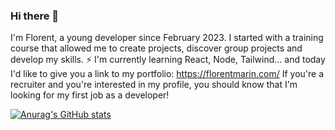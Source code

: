 ### Hi there 👋

I'm Florent, a young developer since February 2023. I started with a training course that allowed me to create projects, discover group projects and develop my skills. 
⚡ I'm currently learning React, Node, Tailwind... and today I'd like to give you a link to my portfolio: https://florentmarin.com/ 
If you're a recruiter and you're interested in my profile, you should know that I'm looking for my first job as a developer!

[![Anurag's GitHub stats](https://github-readme-stats.vercel.app/api?username=fmarincode)](https://github.com/anuraghazra/github-readme-stats)
